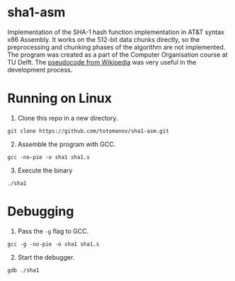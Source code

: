# sha1-asm
Implementation of the SHA-1 hash function implementation in AT&amp;T syntax x86 Assembly. It works on the 512-bit data chunks directly, 
so the preprocessing and chunking phases of the algorithm are not implemented.
The program was created as a part of the Computer Organisation course at TU Delft.
The [pseudocode from Wikipedia](https://en.wikipedia.org/wiki/SHA-1#Examples_and_pseudocode) was very useful in the development process.

# Running on Linux
1. Clone this repo in a new directory.
```
git clone https://github.com/totomanov/sha1-asm.git
```
2. Assemble the program with GCC.
```
gcc -no-pie -o sha1 sha1.s
```
3. Execute the binary
```
./sha1
```

# Debugging
1. Pass the ```-g``` flag to GCC.
```
gcc -g -no-pie -o sha1 sha1.s
```
2. Start the debugger.
```
gdb ./sha1
```
